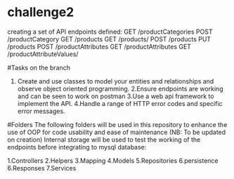 # challenge2
creating a set of API endpoints defined:
GET /productCategories
POST /productCategory
GET /products
GET /products/<categoryId>
POST /products
PUT /products 
POST /productAttributes
GET /productAttributes
GET /productAttributeValues/<attributeId>
  
#Tasks on the branch
1. Create and use classes to model your entities and relationships and
observe object oriented programming.
2.Ensure endpoints are working and can be seen to work on postman
3.Use a web api framework to implement the API.
4.Handle a range of HTTP error codes and specific error messages.

#Folders 
The following folders will be used in this repository to enhance the use of OOP for code usability and ease of maintenance (NB: To be updated on creation) Internal storage will be used to test the working of the endpoints before integrating to mysql database:

 1.Controllers
 2.Helpers
 3.Mapping
 4.Models
 5.Repositories
 6.persistence
 6.Responses
 7.Services
  
 
 
 
  
